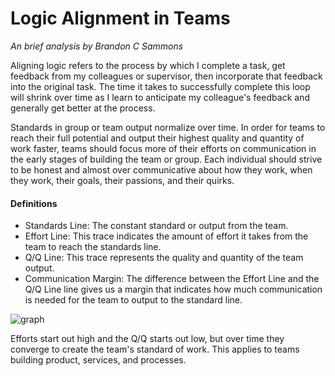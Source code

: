 # Logic Alignment in Teams
*An brief analysis by Brandon C Sammons*

Aligning logic refers to the process by which I complete a task, get feedback from my colleagues or supervisor, then incorporate that feedback into the original task. The time it takes to successfully complete this loop will shrink over time as I learn to anticipate my colleague's feedback and generally get better at the process.

Standards in group or team output normalize over time. In order for teams to reach their full potential and output their highest quality and quantity of work faster, teams should focus more of their efforts on communication in the early stages of building the team or group. Each individual should strive to be honest and almost over communicative about how they work, when they work, their goals, their passions, and their quirks.

#### Definitions

- Standards Line: The constant standard or output from the team.
- Effort Line: This trace indicates the amount of effort it takes from the team to reach the standards line.
- Q/Q Line: This trace represents the quality and quantity of the team output.
- Communication Margin: The difference between the Effort Line and the Q/Q Line line gives us a margin that indicates how much communication is needed for the team to output to the standard line.

![graph](https://user-images.githubusercontent.com/4521671/47270520-ba3d0b80-d521-11e8-801e-f95f905a3b96.png)

Efforts start out high and the Q/Q starts out low, but over time they converge to create the team's standard of work. This applies to teams building product, services, and processes.
